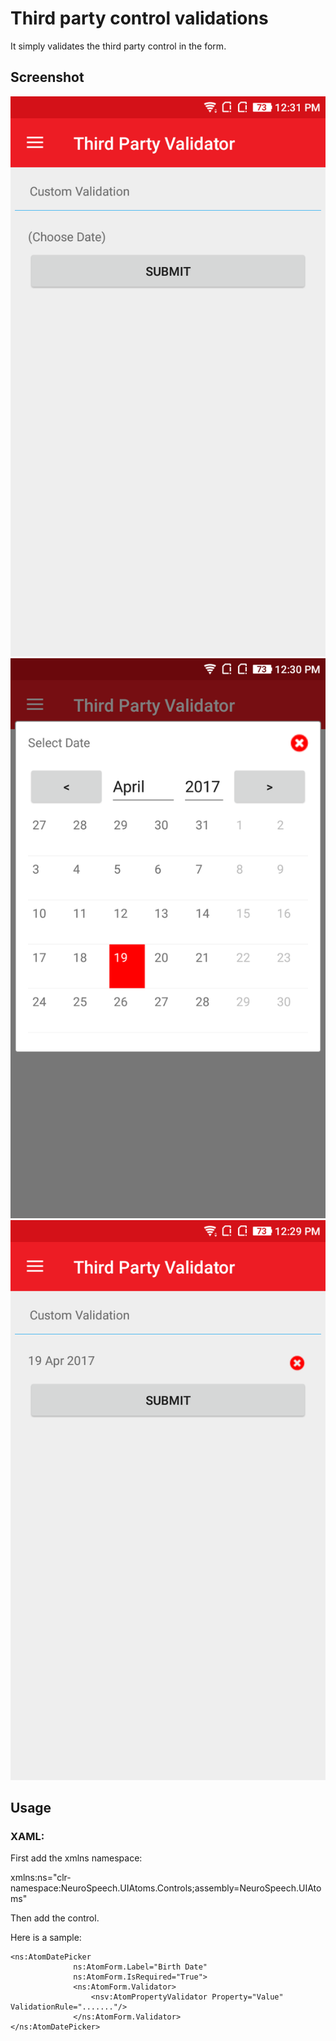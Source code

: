 ﻿# Third party control validations
It simply validates the third party control in the form.

## Screenshot
![ThirdPartyValidator1](Images/ThirdPartyValidator1.png)  ![ThirdPartyValidator2](Images/ThirdPartyValidator2.png)  ![ThirdPartyValidator3](Images/ThirdPartyValidator3.png)

## Usage

### XAML:
First add the xmlns namespace:

 xmlns:ns="clr-namespace:NeuroSpeech.UIAtoms.Controls;assembly=NeuroSpeech.UIAtoms"

Then add the control.

Here is a sample:
  ```
  <ns:AtomDatePicker 
                ns:AtomForm.Label="Birth Date"
                ns:AtomForm.IsRequired="True">
                <ns:AtomForm.Validator>
                    <nsv:AtomPropertyValidator Property="Value" ValidationRule="......."/>
                </ns:AtomForm.Validator>
  </ns:AtomDatePicker>
  ```